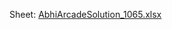 Sheet: [AbhiArcadeSolution_1065.xlsx](https://github.com/user-attachments/files/16851044/AbhiArcadeSolution_1065.xlsx)
